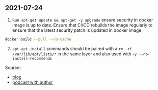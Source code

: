 ## 2021-07-24
1. `Run apt-get update && apt-get -y upgrade` ensure security in docker image is up to date. Ensure that CI/CD rebuilds the image regularly to ensure that the latest security patch is updated in docker image
```bash
docker build --pull --no-cache
```
2. `apt-get install` commands should be paired with a `rm -rf /var/lib/apt/lists/*` in the same layer and also used with `-y --no-install-recommends`

Source:
- [blog](https://pythonspeed.com/articles/docker-cache-insecure-images/)
- [podcast with author](https://talkpython.fm/episodes/show/323/best-practices-for-docker-in-production)
